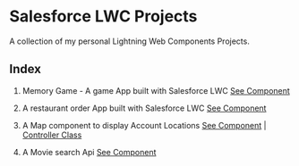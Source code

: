 # Salesforce LWC Projects
A collection of my personal Lightning Web Components Projects.

## Index
1. Memory Game - A game App built with Salesforce LWC [See Component](force-app/main/default/lwc/memoryGameLwc)

2. A restaurant order App built with Salesforce LWC [See Component](force-app/main/default/lwc/restaurantLandingPage)

3. A Map component to display Account Locations [See Component](force-app/main/default/lwc/mapsInLwc) | [Controller Class](force-app/main/default/classes)

4. A Movie search Api [See Component](force-app/main/default/lwc/movieListApp)